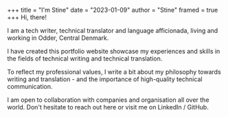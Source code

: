 +++ 
title = "I'm Stine" 
date = "2023-01-09" 
author = "Stine" 
framed = true
+++
Hi, there!

I am a tech writer, technical translator and language afficionada, living and working in Odder, Central Denmark. 

I have created this portfolio website showcase my experiences and skills in the fields of technical writing and technical translation. 

To reflect my professional values, I write a bit about my philosophy towards writing and translation - and the importance of high-quality technical communication. 

I am open to collaboration with companies and organisation all over the world. Don't hesitate to reach out here or visit me on LinkedIn / GitHub.
